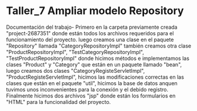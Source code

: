 # Taller_7 Ampliar modelo Repository
Documentación del trabajo- Primero en la carpeta previamente creada "project-2687351" donde están todos los archivos requeridos para el funcionamiento del proyecto. luego creamos una clase en el paquete "Repository" llamada "CategoryRepositoryImpl" también creamos otra clase "ProductRepositoryImpl", "TestCategoryRepositoryImpl", "TestProductRepositoryImpl" donde hicimos métodos e implementamos las clases "Product" y "Category" que están en un paquete llamado "bean", luego creamos dos clases "CategoryRegisteServletImpl", "ProductRegisteServletImpl", hicimos las modificaciones correctas en las clases que están en el paquete "util", hicimos la base de datos anquen tuvimos unos inconvenientes para la conexión y el debido registro.
Finalmente hicimos dos archivos "jsp" donde están los formularios en "HTML" para la funcionalidad del proyecto.



